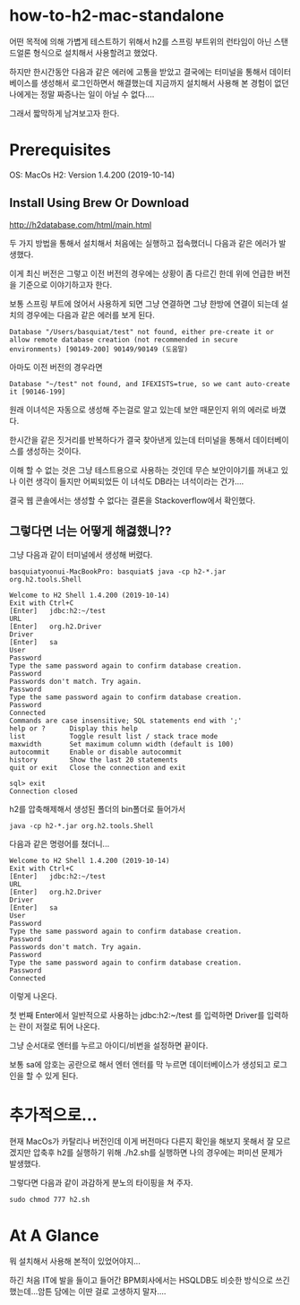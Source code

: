 # how-to-h2-mac-standalone
어떤 목적에 의해 가볍게 테스트하기 위해서 h2를 스프링 부트위의 런타임이 아닌 스탠드얼론 형식으로 설치해서 사용할려고 했었다.

하지만 한시간동안 다음과 같은 에러에 고통을 받았고 결국에는 터미널을 통해서 데이터베이스를 생성해서 로그인하면서 해결했는데 지금까지 설치해서 사용해 본 경험이 없던 나에게는 정말 짜증나는 일이 아닐 수 없다....


그래서 짧막하게 남겨보고자 한다.

# Prerequisites

OS: MacOs
H2: Version 1.4.200 (2019-10-14)


## Install Using Brew Or Download

http://h2database.com/html/main.html

두 가지 방법을 통해서 설치해서 처음에는 실행하고 접속했더니 다음과 같은 에러가 발생했다.

이게 최신 버전은 그렇고 이전 버전의 경우에는 상황이 좀 다르긴 한데 위에 언급한 버전을 기준으로 이야기하고자 한다.

보통 스프링 부트에 얹어서 사용하게 되면 그냥 연결하면 그냥 한방에 연결이 되는데 설치의 경우에는 다음과 같은 에러를 보게 된다.

```
Database "/Users/basquiat/test" not found, either pre-create it or allow remote database creation (not recommended in secure environments) [90149-200] 90149/90149 (도움말)
```

아마도 이전 버전의 경우라면 

```
Database "~/test" not found, and IFEXISTS=true, so we cant auto-create it [90146-199]
```

원래 이녀석은 자동으로 생성해 주는걸로 알고 있는데 보안 때문인지 위의 에러로 바꼈다.

한시간을 같은 짓거리를 반복하다가 결국 찾아낸게 있는데 터미널을 통해서 데이터베이스를 생성하는 것이다.

이해 할 수 없는 것은 그냥 테스트용으로 사용하는 것인데 무슨 보안이야기를 꺼내고 있나 이런 생각이 들지만 어찌되었든 이 녀석도 DB라는 녀석이라는 건가....

결국 웹 콘솔에서는 생성할 수 없다는 결론을 Stackoverflow에서 확인했다.

## 그렇다면 너는 어떻게 해겷했니??

그냥 다음과 같이 터미널에서 생성해 버렸다.

```
basquiatyoonui-MacBookPro: basquiat$ java -cp h2-*.jar org.h2.tools.Shell

Welcome to H2 Shell 1.4.200 (2019-10-14)
Exit with Ctrl+C
[Enter]   jdbc:h2:~/test
URL       
[Enter]   org.h2.Driver
Driver    
[Enter]   sa
User      
Password  
Type the same password again to confirm database creation.
Password  
Passwords don't match. Try again.
Password  
Type the same password again to confirm database creation.
Password  
Connected
Commands are case insensitive; SQL statements end with ';'
help or ?      Display this help
list           Toggle result list / stack trace mode
maxwidth       Set maximum column width (default is 100)
autocommit     Enable or disable autocommit
history        Show the last 20 statements
quit or exit   Close the connection and exit

sql> exit
Connection closed

```

h2를 압축해제해서 생성된 폴더의 bin폴더로 들어가서 

```
java -cp h2-*.jar org.h2.tools.Shell
```

다음과 같은 명령어를 쳤더니...

```
Welcome to H2 Shell 1.4.200 (2019-10-14)
Exit with Ctrl+C
[Enter]   jdbc:h2:~/test
URL       
[Enter]   org.h2.Driver
Driver    
[Enter]   sa
User      
Password  
Type the same password again to confirm database creation.
Password  
Passwords don't match. Try again.
Password  
Type the same password again to confirm database creation.
Password  
Connected

```

이렇게 나온다.

첫 번째 Enter에서 일반적으로 사용하는 jdbc:h2:~/test 를 입력하면 Driver를 입력하는 란이 저절로 튀어 나온다.

그냥 순서대로 엔터를 누르고 아이디/비번을 설정하면 끝이다.

보통 sa에 암호는 공란으로 해서 엔터 엔터를 막 누르면 데이터베이스가 생성되고 로그인을 할 수 있게 된다.


# 추가적으로...
현재 MacOs가 카탈리나 버전인데 이게 버전마다 다른지 확인을 해보지 못해서 잘 모르겠지만 압축후 h2를 실행하기 위해 ./h2.sh를 실행하면 나의 경우에는 퍼미션 문제가 발생했다.

그렇다면 다음과 같이 과감하게 분노의 타이핑을 쳐 주자.

```
sudo chmod 777 h2.sh
```


# At A Glance

뭐 설치해서 사용해 본적이 있었어야지...

하긴 처음 IT에 발을 들이고 들어간 BPM회사에서는 HSQLDB도 비슷한 방식으로 쓰긴 했는데...암튼 담에는 이딴 걸로 고생하지 말자....




